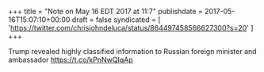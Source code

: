 +++
title = "Note on May 16 EDT 2017 at 11:7"
publishdate = 2017-05-16T15:07:10+00:00
draft = false
syndicated = [ 'https://twitter.com/chrisjohndeluca/status/864497458566627300?s=20' ]
+++

Trump revealed highly classified information to Russian foreign minister and ambassador https://t.co/kPnNwQIqAp
